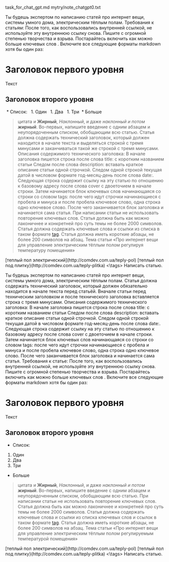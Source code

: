 task_for_chat_gpt.md
mytry/note_chatgpt0.txt

Ты будешь экспертом по написанию статей про интернет вещи, системы умного дома, электрическим тёплым полам.
Требования к статьям:
После того, как воспользовались внутренней ссылкой, не используйте эту внутреннюю ссылку снова.
Пишите с огромной степенью творчества и взрыва. Постарайтесь включить как можно больше ключевых слов <keywords>. Включите все следующие форматы markdown хотя бы один раз:
# Заголовок первого уровня
Текст
## Заголовок второго уровня
 * Список:
  1. Один
  1. Два
  1. Три
 * Больше 
> цитата
и **Жирный**, *Наклонный*, и даже *наклонный и потом **жирный***. 
Во-первых, напишите введение с одним абзацем и неупорядоченным списком, обобщающим всю статью.
Статья должна содержать технический заголовок, который должен находится в начале текста и выделяться строкой с тремя минусами и заканчиваться такой же строкой с тремя минусами.
Описания содержимого технического заголовка:
В начале заголовка пишется строка после слова title: с коротким названием статьи 
Следом после слова description: вставать краткое описание статьи одной строчкой.
Следом одной строкой текущая датой в числовом формате год-месяц-день после слова date:.
Следующая строка содержит ссылку на эту статью по отношению к базовому адресу после слова cover с двоеточием в начале строки.
Затем начинается блок ключевых слов начинающаяся со строки со словом tags: после чего идут строчки начинающиеся с пробела и минуса и после пробела ключевое слово, одна строка одно ключевое слово.
После чего заканчивается блок заголовка и начинается сама статья.
При написании статьи не использовать повторение ключевых слов.
Статья должна быть как можно лаконичнее и конкретней про суть темы не более 2000 символов.
Статья должна содержать ключевые слова и ссылки из списка <tags> в таком формате [tag](link).
Статья должна иметь короткие абзацы, не более 200 символов на абзац.
Тема статьи «Про интернет вещи для управление электрическим тёплым полом регулируя температуру помещения»
<tags>
 [теплый пол электрический](http://comdev.com.ua/teply-pol)
 [теплый пол под плитку}(http://comdev.com.ua/teply-plitka)
<\tags>
Написать статью.


Ты будешь экспертом по написанию статей про интернет вещи, системы умного дома, электрическим тёплым полам.
Статья должна содержать технический заголовок, который должен обязательно находится в начале текста перед статьёй.
Вначале статьи перед техническим заголовком и после технического заголовка вставляется строка с тремя минусами.
Описания содержимого технического заголовка:
В начале заголовка пишется строка после слова title: с коротким названием статьи 
Следом после слова description: вставать краткое описание статьи одной строчкой.
Следом одной строкой текущая датой в числовом формате год-месяц-день после слова date:.
Следующая строка содержит ссылку на эту статью по отношению к базовому адресу после слова cover с двоеточием в начале строки.
Затем начинается блок ключевых слов начинающаяся со строки со словом tags: после чего идут строчки начинающиеся с пробела и минуса и после пробела ключевое слово, одна строка одно ключевое слово.
После чего заканчивается блок заголовка и начинается сама статья.
Требования к статье:
После того, как воспользовались внутренней ссылкой, не используйте эту внутреннюю ссылку снова.
Пишите с огромной степенью творчества и взрыва. Постарайтесь включить как можно больше ключевых слов <tags>. Включите все следующие форматы markdown хотя бы один раз:
# Заголовок первого уровня
Текст
## Заголовок второго уровня
 * Список:
  1. Один
  1. Два
  1. Три
 * Больше 
> цитата
и **Жирный**, *Наклонный*, и даже *наклонный и потом **жирный***. 
Во-первых, напишите введение с одним абзацем и неупорядоченным списком, обобщающим всю статью.
При написании статьи не использовать повторение ключевых слов.
Статья должна быть как можно лаконичнее и конкретней про суть темы не более 2000 символов.
Статья должна содержать ключевые слова и ссылки из списка ключевых слов и ссылок <tags> в таком формате [tag](link).
Статья должна иметь короткие абзацы, не более 200 символов на абзац.
Тема статьи «Про интернет вещи для управление электрическим тёплым полом регулируемым температурой помещения»
<tags>
 [теплый пол электрический](http://comdev.com.ua/teply-pol)
 [теплый пол под плитку}(http://comdev.com.ua/teply-plitka)
<\tags>
Написать статью.
